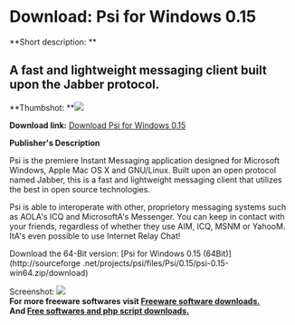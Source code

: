 # Download: Psi for Windows 0.15

**Short description: **

## A fast and lightweight messaging client built upon the Jabber protocol.

  
**Thumbshot: **![](http://www.freewarefiles.com/screenshot/psi15_md.jpg)   
  
**Download link:** [Download Psi for Windows 0.15](http://freesoftwares.boysofts.com/Psi-For-Windows_program_16373.html)  
  

**Publisher's Description**  
  

Psi is the premiere Instant Messaging application designed for Microsoft
Windows, Apple Mac OS X and GNU/Linux. Built upon an open protocol named
Jabber, this is a fast and lightweight messaging client that utilizes the best
in open source technologies.

Psi is able to interoperate with other, proprietory messaging systems such as
AOLA's ICQ and MicrosoftA's Messenger. You can keep in contact with your
friends, regardless of whether they use AIM, ICQ, MSNM or YahooM. ItA's even
possible to use Internet Relay Chat!

Download the 64-Bit version: [Psi for Windows 0.15 (64Bit)](http://sourceforge
.net/projects/psi/files/Psi/0.15/psi-0.15-win64.zip/download)

  
  
Screenshot: ![](http://www.freewarefiles.com/screenshot/psi15.jpg)  
**For more freeware softwares visit [Freeware software downloads.](http://freesoftwares.boysofts.com/)**   
**And [Free softwares and php script downloads.](http://www.boysofts.com/)**

